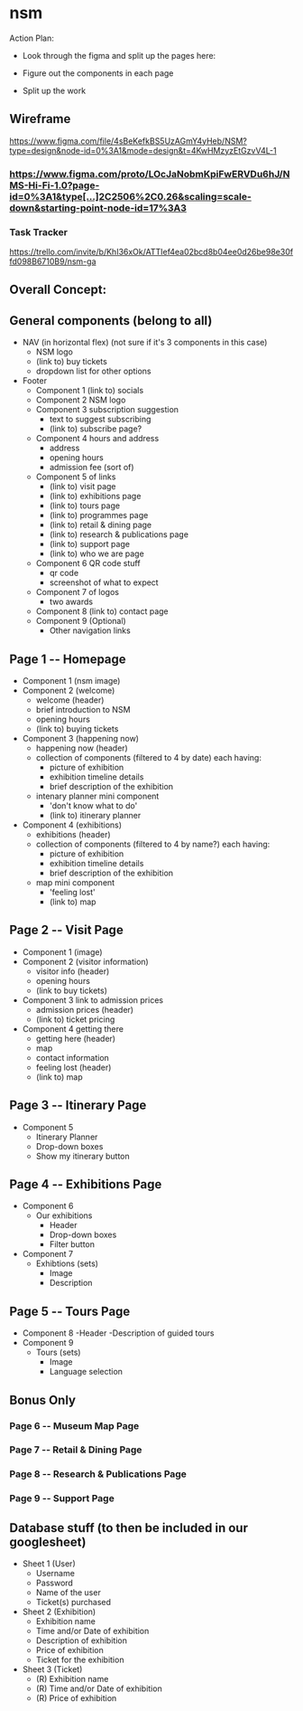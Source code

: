 # nsm


Action Plan:

- Look through the figma and split up the pages here:

- Figure out the components in each page
- Split up the work

## Wireframe
https://www.figma.com/file/4sBeKefkBS5UzAGmY4yHeb/NSM?type=design&node-id=0%3A1&mode=design&t=4KwHMzyzEtGzvV4L-1

### https://www.figma.com/proto/LOcJaNobmKpiFwERVDu6hJ/NMS-Hi-Fi-1.0?page-id=0%3A1&type[…]2C2506%2C0.26&scaling=scale-down&starting-point-node-id=17%3A3


### Task Tracker
https://trello.com/invite/b/KhI36xOk/ATTIef4ea02bcd8b04ee0d26be98e30ffd098B6710B9/nsm-ga

## Overall Concept:

## General components (belong to all)
<!-- I think it's probably 1 Navigation component with Link tags surrounding <img> <div> (for buy tickets) and <ul><li> -->
- NAV (in horizontal flex) (not sure if it's 3 components in this case)
    - NSM logo
    - (link to) buy tickets
    - dropdown list for other options 
- Footer
    - Component 1 (link to) socials 
    - Component 2 NSM logo
    - Component 3 subscription suggestion
        - text to suggest subscribing
        - (link to) subscribe page?
    - Component 4 hours and address
        - address
        - opening hours
        - admission fee (sort of)
    - Component 5 of links
        - (link to) visit page
        - (link to) exhibitions page
        - (link to) tours page
        - (link to) programmes page
        - (link to) retail & dining page
        - (link to) research & publications page
        - (link to) support page
        - (link to) who we are page
    - Component 6 QR code stuff
        - qr code
        - screenshot of what to expect
    - Component 7 of logos
        - two awards
    - Component 8 (link to) contact page
    - Component 9 (Optional)
        - Other navigation links

## Page 1 -- Homepage
- Component 1 (nsm image)
- Component 2 (welcome)
    - welcome (header)
    - brief introduction to NSM
    - opening hours
    - (link to) buying tickets
- Component 3 (happening now)
    - happening now (header)
    - collection of components (filtered to 4 by date) each having:
        - picture of exhibition
        - exhibition timeline details
        - brief description of the exhibition
    - intenary planner mini component
        - 'don't know what to do'
        - (link to) itinerary planner
- Component 4 (exhibitions)
    - exhibitions (header)
    - collection of components (filtered to 4 by name?) each having:
        - picture of exhibition
        - exhibition timeline details
        - brief description of the exhibition
    -  map mini component
        - 'feeling lost'
        - (link to) map

## Page 2 -- Visit Page
- Component 1 (image)
- Component 2 (visitor information)
    - visitor info (header)
    - opening hours
    - (link to buy tickets)
- Component 3 link to admission prices
    - admission prices (header)
    - (link to) ticket pricing
- Component 4 getting there
    - getting here (header)
    - map
    - contact information
    - feeling lost (header)
    - (link to) map
    
## Page 3 -- Itinerary Page
- Component 5
    - Itinerary Planner
    - Drop-down boxes
    - Show my itinerary button

## Page 4 -- Exhibitions Page
- Component 6
    - Our exhibitions
        - Header
        - Drop-down boxes
        - Filter button
- Component 7
    - Exhibtions (sets)
        - Image
        - Description
## Page 5 -- Tours Page
- Component 8 
    -Header
    -Description of guided tours
- Component 9 
    - Tours (sets)
        - Image
        - Language selection

## Bonus Only
### Page 6 -- Museum Map Page
### Page 7 -- Retail & Dining Page
### Page 8 -- Research & Publications Page
### Page 9 -- Support Page

## Database stuff (to then be included in our googlesheet)
- Sheet 1 (User)
    - Username
    - Password
    - Name of the user
    - Ticket(s) purchased
- Sheet 2 (Exhibition)
    - Exhibition name
    - Time and/or Date of exhibition
    - Description of exhibition
    - Price of exhibition
    - Ticket for the exhibition
- Sheet 3 (Ticket)
    - (R) Exhibition name
    - (R) Time and/or Date of exhibition
    - (R) Price of exhibition